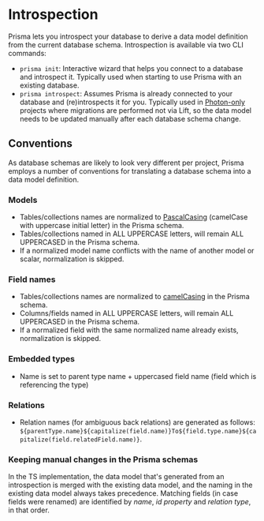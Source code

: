 # Introspection

Prisma lets you introspect your database to derive a data model definition from the current database schema. Introspection is available via two CLI commands:

- `prisma init`: Interactive wizard that helps you connect to a database and introspect it. Typically used when starting to use Prisma with an existing database.
- `prisma introspect`: Assumes Prisma is already connected to your database and (re)introspects it for you. Typically used in [Photon-only](./photon/use-only-photon.md) projects where migrations are performed not via Lift, so the data model needs to be updated manually after each database schema change.

## Conventions

As database schemas are likely to look very different per project, Prisma employs a number of conventions for translating a database schema into a data model definition.

### Models

- Tables/collections names are normalized to [PascalCasing](http://wiki.c2.com/?PascalCase) (camelCase with uppercase initial letter) in the Prisma schema.
- Tables/collections named in ALL UPPERCASE letters, will remain ALL UPPERCASED in the Prisma schema.
- If a normalized model name conflicts with the name of another model or scalar, normalization is skipped.

### Field names

- Tables/collections names are normalized to [camelCasing](http://wiki.c2.com/?CamelCase) in the Prisma schema.
- Columns/fields named in ALL UPPERCASE letters, will remain ALL UPPERCASED in the Prisma schema.
- If a normalized field with the same normalized name already exists, normalization is skipped.

### Embedded types

- Name is set to parent type name + uppercased field name (field which is referencing the type)

### Relations

- Relation names (for ambiguous back relations) are generated as follows: `${parentType.name}${capitalize(field.name)}To${field.type.name}${capitalize(field.relatedField.name)}`.

### Keeping manual changes in the Prisma schemas

In the TS implementation, the data model that's generated from an introspection is merged with the existing data model, and the naming in the existing data model always takes precedence. Matching fields (in case fields were renamed) are identified by _name_, _id property_ and _relation type_, in that order.